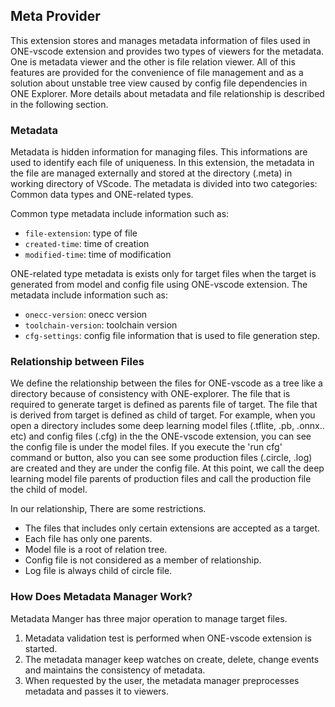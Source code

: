 ## Meta Provider

This extension stores and manages metadata information of files used in ONE-vscode extension and provides two types of viewers for the metadata. One is metadata viewer and the other is file relation viewer. All of this features are provided for the convenience of file management and as a solution about unstable tree view caused by config file dependencies in ONE Explorer. More details about metadata and file relationship is described in the following section.

### Metadata

Metadata is hidden information for managing files. This informations are used to identify each file of uniqueness. In this extension, the metadata in the file are managed externally and stored at the directory (.meta) in working directory of VScode. The metadata is divided into two categories: Common data types and ONE-related types.

Common type metadata include information such as:
* `file-extension`: type of file 
* `created-time`: time of creation
* `modified-time`: time of modification

ONE-related type metadata is exists only for target files when the target is generated from model and config file using ONE-vscode extension. The metadata include information such as:
* `onecc-version`: onecc version
* `toolchain-version`: toolchain version 
* `cfg-settings`: config file information that is used to file generation step.

### Relationship between Files

We define the relationship between the files for ONE-vscode as a tree like a directory because of consistency with ONE-explorer. The file that is required to generate target is defined as parents file of target. The file that is derived from target is defined as child of target.
For example, when you open a directory includes some deep learning model files (.tflite, .pb, .onnx.. etc) and config files (.cfg) in the the ONE-vscode extension, you can see the config file is under the model files. If you execute the 'run cfg' command or button, also you can see some production files (.circle, .log) are created and they are under the config file. At this point, we call the deep learning model file parents of production files and call the production file the child of model.

In our relationship, There are some restrictions.
* The files that includes only certain extensions are accepted as a target.
* Each file has only one parents.
* Model file is a root of relation tree.
* Config file is not considered as a member of relationship.
* Log file is always child of circle file.

### How Does Metadata Manager Work?

Metadata Manger has three major operation to manage target files.

1. Metadata validation test is performed when ONE-vscode extension is started.
2. The metadata manager keep watches on create, delete, change events and maintains the consistency of metadata.
3. When requested by the user, the metadata manager preprocesses metadata and passes it to viewers.
